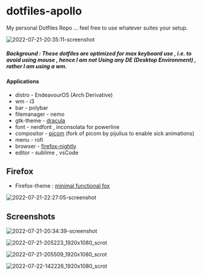 # dotfiles-apollo
My personal Dotfiles Repo ... feel free to use whatever suites your setup.


![2022-07-21-20:35:11-screenshot](https://user-images.githubusercontent.com/90280586/180247747-7d50c6a7-24ca-4831-aeb4-416a433147fb.png)


##### Background : These dotfiles are optimized for max keyboard use , i.e. to avoid using mouse , hence I am not Using any DE (Desktop Environment) , rather I am using a wm. 


#### Applications

- distro - EndeavourOS (Arch Derivative)
- wm - i3
- bar - polybar
- filemanager - nemo 
- gtk-theme - [dracula](https://draculatheme.com)
- font - nerdfont , inconsolata for powerline
- compositor - [picom](https://github.com/pijulius/picom) (fork of picom by pijulius to enable sick animations)
- menu - rofi
- browser - [firefox-nightly](https://www.mozilla.org/en-US/firefox/channel/desktop/)
- editor - sublime , vsCode


## Firefox

- Firefox-theme : [minimal functional fox](https://github.com/mut-ex/minimal-functional-fox) 

![2022-07-21-22:27:05-screenshot](https://user-images.githubusercontent.com/90280586/180271114-de3a8e49-0de0-40ab-ae23-2f7f94ad5819.png)


## Screenshots

![2022-07-21-20:34:39-screenshot](https://user-images.githubusercontent.com/90280586/180247874-b5556e99-e0aa-411b-8381-7074ca071a6a.png)

![2022-07-21-205223_1920x1080_scrot](https://user-images.githubusercontent.com/90280586/180270322-e45ebdf2-bf30-406f-8815-8d3b6e7b0094.png)

![2022-07-21-205509_1920x1080_scrot](https://user-images.githubusercontent.com/90280586/180270356-181d4706-b752-40ea-a645-a5bf09307129.png)

![2022-07-22-142226_1920x1080_scrot](https://user-images.githubusercontent.com/90280586/180404240-3e34fabc-9353-4cf3-b68d-ab2854ecf927.png)

